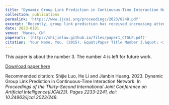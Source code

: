 ```yaml
---
title: "Dynamic Group Link Prediction in Continuous-Time Interaction Network "
collection: publications
permalink: 'https://www.ijcai.org/proceedings/2023/0248.pdf'
excerpt: 'Recently, group link prediction has received increasing attention due to its important role in analyzing relationships between individuals and groups. However, most existing group link prediction methods emphasize static settings or only make cursory exploitation of historical information, so they fail to obtain good performance in dynamic applications. To this end, we attempt to solve the group link prediction problem in continuoustime dynamic scenes with fine-grained temporal information. We propose a novel continuous-time group link prediction method CTGLP to capture the patterns of future link formation between individuals and groups. A new graph neural network CTGNN is presented to learn the latent representations of individuals by biasedly aggregating neighborhood information. Moreover, we design an importance-based group modeling function to model the embedding of a group based on its known members. CTGLP eventually learns a probability distribution and predicts the link target. Experimental results on various datasets with and without unseen nodes show that CTGLP outperforms the state-of-the-art methods by 13.4% and 13.2% on average.'
date: 2023-0101
venue: 'Macao, CN'
paperurl: '(http://shijielaw.github.io/files/paper1_CTGLP.pdf)'
citation: 'Your Name, You. (2015). &quot;Paper Title Number 3.&quot; <i>Journal 1</i>. 1(3).'
---
```

This paper is about the number 3. The number 4 is left for future work.

[Download paper here](http://shijielaw.github.io/files/paper1_CTGLP.pdf)

Recommended citation: Shijie Luo, He Li and Jianbin Huang. 2023. Dynamic Group Link Prediction in Continuous-Time Interaction Network. In <i>Proceedings of the Thirty-Second International Joint Conference on Artificial Intelligence(IJCAI23)<i>. Pages 2233-2241, doi: 10.24963/ijcai.2023/248.
